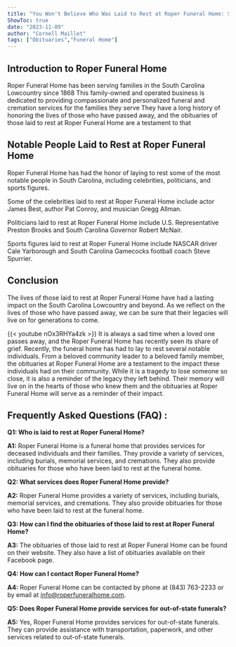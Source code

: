 ```yaml
---
title: "You Won't Believe Who Was Laid to Rest at Roper Funeral Home: See the Obituaries Here!"
ShowToc: true 
date: "2023-11-09"
author: "Cornell Maillet" 
tags: ["Obituaries","Funeral Home"]
---
```

## Introduction to Roper Funeral Home

Roper Funeral Home has been serving families in the South Carolina Lowcountry since 1868 This family-owned and operated business is dedicated to providing compassionate and personalized funeral and cremation services for the families they serve They have a long history of honoring the lives of those who have passed away, and the obituaries of those laid to rest at Roper Funeral Home are a testament to that

## Notable People Laid to Rest at Roper Funeral Home

Roper Funeral Home has had the honor of laying to rest some of the most notable people in South Carolina, including celebrities, politicians, and sports figures. 

Some of the celebrities laid to rest at Roper Funeral Home include actor James Best, author Pat Conroy, and musician Gregg Allman. 

Politicians laid to rest at Roper Funeral Home include U.S. Representative Preston Brooks and South Carolina Governor Robert McNair.

Sports figures laid to rest at Roper Funeral Home include NASCAR driver Cale Yarborough and South Carolina Gamecocks football coach Steve Spurrier.

## Conclusion

The lives of those laid to rest at Roper Funeral Home have had a lasting impact on the South Carolina Lowcountry and beyond. As we reflect on the lives of those who have passed away, we can be sure that their legacies will live on for generations to come.

{{< youtube nOx3RHYa4zk >}} 
It is always a sad time when a loved one passes away, and the Roper Funeral Home has recently seen its share of grief. Recently, the funeral home has had to lay to rest several notable individuals. From a beloved community leader to a beloved family member, the obituaries at Roper Funeral Home are a testament to the impact these individuals had on their community. While it is a tragedy to lose someone so close, it is also a reminder of the legacy they left behind. Their memory will live on in the hearts of those who knew them and the obituaries at Roper Funeral Home will serve as a reminder of their impact.

## Frequently Asked Questions (FAQ) :
**Q1: Who is laid to rest at Roper Funeral Home?**

**A1:** Roper Funeral Home is a funeral home that provides services for deceased individuals and their families. They provide a variety of services, including burials, memorial services, and cremations. They also provide obituaries for those who have been laid to rest at the funeral home. 

**Q2: What services does Roper Funeral Home provide?**

**A2:** Roper Funeral Home provides a variety of services, including burials, memorial services, and cremations. They also provide obituaries for those who have been laid to rest at the funeral home. 

**Q3: How can I find the obituaries of those laid to rest at Roper Funeral Home?**

**A3:** The obituaries of those laid to rest at Roper Funeral Home can be found on their website. They also have a list of obituaries available on their Facebook page. 

**Q4: How can I contact Roper Funeral Home?**

**A4:** Roper Funeral Home can be contacted by phone at (843) 763-2233 or by email at info@roperfuneralhome.com. 

**Q5: Does Roper Funeral Home provide services for out-of-state funerals?**

**A5:** Yes, Roper Funeral Home provides services for out-of-state funerals. They can provide assistance with transportation, paperwork, and other services related to out-of-state funerals.




